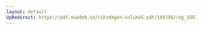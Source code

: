 ```yaml
---
layout: default
UpRedirect: https://pdf.swedeb.se/riksdagen-volumeG-pdf/199798/reg_199798/reg_199798_0022.pdf
---
```

